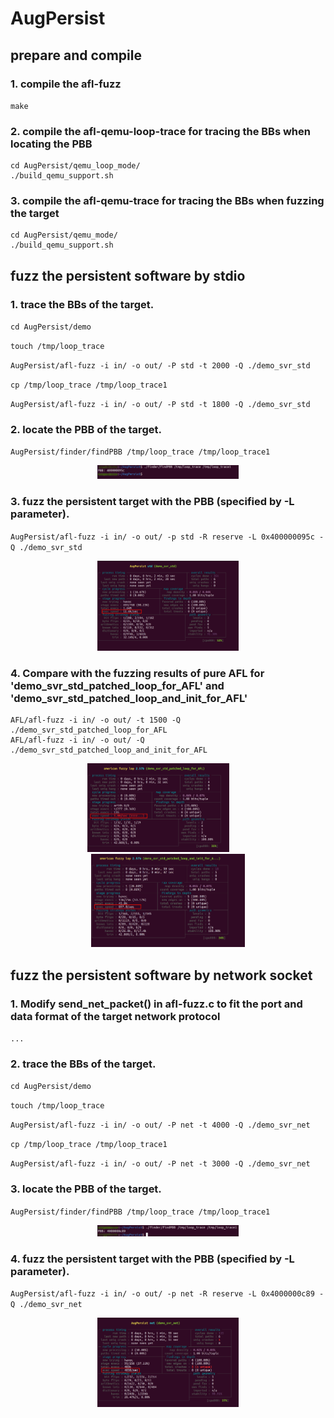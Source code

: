 # AugPersist

## prepare and compile
### 1. compile the afl-fuzz 
`make`

### 2. compile the afl-qemu-loop-trace for tracing the BBs when locating the PBB
```
cd AugPersist/qemu_loop_mode/
./build_qemu_support.sh
```

### 3. compile the afl-qemu-trace for tracing the BBs when fuzzing the target
```
cd AugPersist/qemu_mode/
./build_qemu_support.sh
```


## fuzz the persistent software by stdio
### 1. trace the BBs of the target.
`cd AugPersist/demo`

`touch /tmp/loop_trace`

`AugPersist/afl-fuzz -i in/ -o out/ -P std -t 2000 -Q ./demo_svr_std`

`cp /tmp/loop_trace /tmp/loop_trace1`

`AugPersist/afl-fuzz -i in/ -o out/ -P std -t 1800 -Q ./demo_svr_std`

### 2. locate the PBB of the target.
`AugPersist/finder/findPBB /tmp/loop_trace /tmp/loop_trace1`
<p align="center">
  <img alt="Light" src="https://github.com/01dwang/AugPersist/blob/master/screenshots/findPBB_for_demo_svr_std.png" width="45%">
</p>

### 3. fuzz the persistent target with the PBB (specified by -L parameter).
`AugPersist/afl-fuzz -i in/ -o out/ -p std -R reserve -L 0x400000095c -Q ./demo_svr_std`
<p align="center">
  <img alt="Light" src="https://github.com/01dwang/AugPersist/blob/master/screenshots/AugPersist_fuzz_demo_svr_std.png" width="45%">
</p>

### 4. Compare with the fuzzing results of pure AFL for 'demo_svr_std_patched_loop_for_AFL' and 'demo_svr_std_patched_loop_and_init_for_AFL'
```
AFL/afl-fuzz -i in/ -o out/ -t 1500 -Q ./demo_svr_std_patched_loop_for_AFL
AFL/afl-fuzz -i in/ -o out/ -Q ./demo_svr_std_patched_loop_and_init_for_AFL
```
<p align="center">
  <img alt="Light" src="https://github.com/01dwang/AugPersist/blob/master/screenshots/AFL_fuzz_demo_svr_std_patched1.png" width="45%">
&nbsp; &nbsp; &nbsp; &nbsp;
  <img alt="Dark" src="https://github.com/01dwang/AugPersist/blob/master/screenshots/AFL_fuzz_demo_svr_std_patched2.png" width="49%">
</p>


## fuzz the persistent software by network socket
### 1. Modify send_net_packet() in afl-fuzz.c to fit the port and data format of the target network protocol
`...`

### 2. trace the BBs of the target.
`cd AugPersist/demo`

`touch /tmp/loop_trace`

`AugPersist/afl-fuzz -i in/ -o out/ -P net -t 4000 -Q ./demo_svr_net`

`cp /tmp/loop_trace /tmp/loop_trace1`

`AugPersist/afl-fuzz -i in/ -o out/ -P net -t 3000 -Q ./demo_svr_net`

### 3. locate the PBB of the target.
`AugPersist/finder/findPBB /tmp/loop_trace /tmp/loop_trace1`
<p align="center">
  <img alt="Light" src="https://github.com/01dwang/AugPersist/blob/master/screenshots/findPBB_for_demo_svr_net.png" width="45%">
</p>

### 4. fuzz the persistent target with the PBB (specified by -L parameter).
`AugPersist/afl-fuzz -i in/ -o out/ -p net -R reserve -L 0x4000000c89 -Q ./demo_svr_net`
<p align="center">
  <img alt="Light" src="https://github.com/01dwang/AugPersist/blob/master/screenshots/AugPersist_fuzz_demo_svr_net.png" width="45%">
</p>